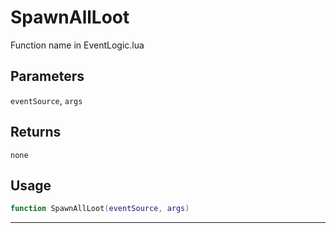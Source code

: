 # SpawnAllLoot
Function name in EventLogic.lua
## Parameters
`eventSource`, `args`
## Returns
`none`
## Usage
```lua
function SpawnAllLoot(eventSource, args)
```
---
